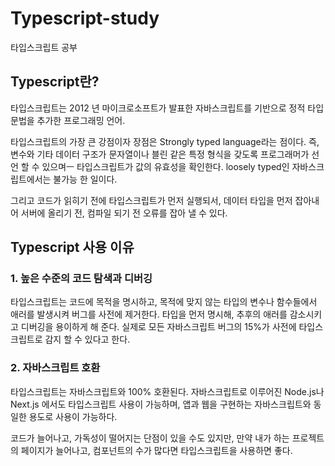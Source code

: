 # Typescript-study
타입스크립트 공부

## Typescript란?
타입스크립트는 2012 년 마이크로소프트가 발표한 자바스크립트를 기반으로 정적 타입 문법을 추가한 프로그래밍 언어.

타입스크립트의 가장 큰 강점이자 장점은 Strongly typed language라는 점이다. 즉, 변수와 기타 데이터 구조가 문자열이나 블린 같은 특정 형식을 갖도록 프로그래머가 선언 할 수 있으며ㅡ 타입스크립트가 값의 유효성을 확인한다. loosely typed인 자바스크립트에서는 불가능 한 일이다.

그리고 코드가 읽히기 전에 타입스크립트가 먼저 실행되서, 데이터 타입을 먼저 잡아내어 서버에 올리기 전, 컴파일 되기 전 오류를 잡아 낼 수 있다.

## Typescript 사용 이유

### 1. 높은 수준의 코드 탐색과 디버깅
타입스크립트는 코드에 목적을 명시하고, 목적에 맞지 않는 타입의 변수나 함수들에서 애러를 발생시켜 버그를 사전에 제거한다. 타입을 먼저 명시해, 추후의 애러를 감소시키고 디버깅을 용이하게 해 준다. 실제로 모든 자바스크립트 버그의 15%가 사전에 타입스크립트로 감지 할 수 있다고 한다.

### 2. 자바스크립트 호환
타입스크립트는 자바스크립트와 100% 호환된다. 자바스크립트로 이루어진 Node.js나 Next.js 에서도 타입스크립트 사용이 가능하며, 앱과 웹을 구현하는 자바스크립트와 동일한 용도로 사용이 가능하다.

코드가 늘어나고, 가독성이 떨어지는 단점이 있을 수도 있지만, 만약 내가 하는 프로젝트의 페이지가 늘어나고, 컴포넌트의 수가 많다면 타입스크립트을 사용하면 좋다.
